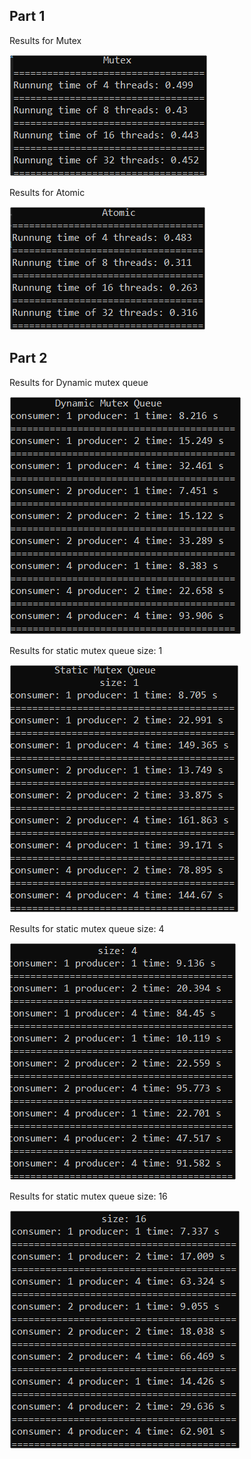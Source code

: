 ## Part 1
Results for Mutex

![Screenshot](screenshots/01.png)

Results for Atomic

![Screenshot](screenshots/02.png)


## Part 2

Results for Dynamic mutex queue

![Screenshot](screenshots/1.png)

Results for static mutex queue size: 1

![Screenshot](screenshots/2.png)

Results for static mutex queue size: 4 

![Screenshot](screenshots/3.png)

Results for static mutex queue size: 16 

![Screenshot](screenshots/4.png)